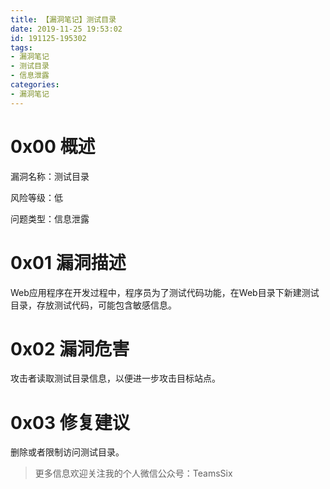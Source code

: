 ```yaml
---
title: 【漏洞笔记】测试目录
date: 2019-11-25 19:53:02
id: 191125-195302
tags:
- 漏洞笔记
- 测试目录
- 信息泄露
categories:
- 漏洞笔记
---
```

# 0x00 概述
漏洞名称：测试目录

风险等级：低

问题类型：信息泄露

# 0x01 漏洞描述
Web应用程序在开发过程中，程序员为了测试代码功能，在Web目录下新建测试目录，存放测试代码，可能包含敏感信息。
<!--more-->
# 0x02 漏洞危害
攻击者读取测试目录信息，以便进一步攻击目标站点。

# 0x03 修复建议
删除或者限制访问测试目录。

>更多信息欢迎关注我的个人微信公众号：TeamsSix